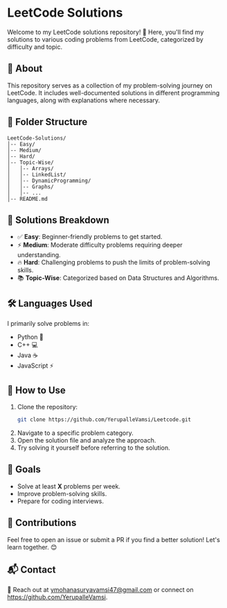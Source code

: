 # LeetCode Solutions

Welcome to my LeetCode solutions repository! 🚀 Here, you'll find my solutions to various coding problems from LeetCode, categorized by difficulty and topic.

## 📌 About
This repository serves as a collection of my problem-solving journey on LeetCode. It includes well-documented solutions in different programming languages, along with explanations where necessary.

## 📂 Folder Structure
```
LeetCode-Solutions/
│-- Easy/
│-- Medium/
│-- Hard/
│-- Topic-Wise/
│   │-- Arrays/
│   │-- LinkedList/
│   │-- DynamicProgramming/
│   │-- Graphs/
│   │-- ...
│-- README.md
```

## 🚀 Solutions Breakdown
- ✅ **Easy**: Beginner-friendly problems to get started.
- ⚡ **Medium**: Moderate difficulty problems requiring deeper understanding.
- 🔥 **Hard**: Challenging problems to push the limits of problem-solving skills.
- 📚 **Topic-Wise**: Categorized based on Data Structures and Algorithms.

## 🛠 Languages Used
I primarily solve problems in:
- Python 🐍
- C++ 💻
- Java ☕
- JavaScript ⚡

## 📖 How to Use
1. Clone the repository:
   ```bash
   git clone https://github.com/YerupalleVamsi/Leetcode.git
   ```
2. Navigate to a specific problem category.
3. Open the solution file and analyze the approach.
4. Try solving it yourself before referring to the solution.

## 🎯 Goals
- Solve at least **X** problems per week.
- Improve problem-solving skills.
- Prepare for coding interviews.

## 🌟 Contributions
Feel free to open an issue or submit a PR if you find a better solution! Let's learn together. 😊

## 📬 Contact
📧 Reach out at ymohanasuryavamsi47@gmail.com or connect on https://github.com/YerupalleVamsi.


